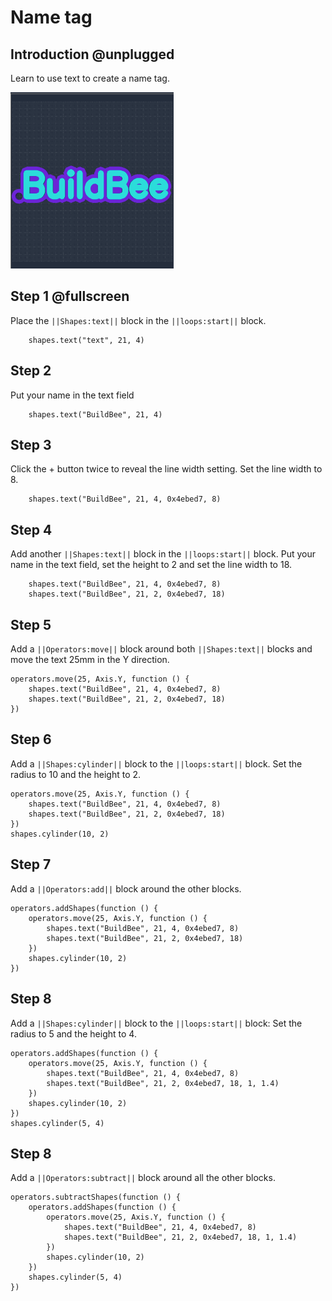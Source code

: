 # Name tag

## Introduction @unplugged

Learn to use text to create a name tag.

![Make a name tag](/docs/static/examples/name-tag/project-image.png)

## Step 1 @fullscreen

Place the ``||Shapes:text||`` block in the ``||loops:start||`` block.

```blocks
    shapes.text("text", 21, 4)
```

## Step 2

Put your name in the text field

```blocks
    shapes.text("BuildBee", 21, 4)
```


## Step 3

Click the + button twice to reveal the line width setting. Set the line width to 8.
```blocks
    shapes.text("BuildBee", 21, 4, 0x4ebed7, 8)
```

## Step 4
Add another ``||Shapes:text||`` block in the ``||loops:start||`` block. Put your name in the text field, set the height to 2 and set the line width to 18.

```blocks
    shapes.text("BuildBee", 21, 4, 0x4ebed7, 8)
    shapes.text("BuildBee", 21, 2, 0x4ebed7, 18)
```

## Step 5
Add a ``||Operators:move||`` block around both ``||Shapes:text||`` blocks and move the text 25mm in the Y direction. 
```blocks
operators.move(25, Axis.Y, function () {
    shapes.text("BuildBee", 21, 4, 0x4ebed7, 8)
    shapes.text("BuildBee", 21, 2, 0x4ebed7, 18)
})
```

## Step 6
Add a ``||Shapes:cylinder||`` block to the ``||loops:start||`` block. Set the radius to 10 and the height to 2.
```blocks
operators.move(25, Axis.Y, function () {
    shapes.text("BuildBee", 21, 4, 0x4ebed7, 8)
    shapes.text("BuildBee", 21, 2, 0x4ebed7, 18)
})
shapes.cylinder(10, 2)
```

## Step 7
Add a ``||Operators:add||`` block around the other blocks.
```blocks
operators.addShapes(function () {
    operators.move(25, Axis.Y, function () {
        shapes.text("BuildBee", 21, 4, 0x4ebed7, 8)
        shapes.text("BuildBee", 21, 2, 0x4ebed7, 18)
    })
    shapes.cylinder(10, 2)
})
```

## Step 8
Add a ``||Shapes:cylinder||`` block to the ``||loops:start||`` block: Set the radius to 5 and the height to 4.
```blocks
operators.addShapes(function () {
    operators.move(25, Axis.Y, function () {
        shapes.text("BuildBee", 21, 4, 0x4ebed7, 8)
        shapes.text("BuildBee", 21, 2, 0x4ebed7, 18, 1, 1.4)
    })
    shapes.cylinder(10, 2)
})
shapes.cylinder(5, 4)
```


## Step 8
Add a ``||Operators:subtract||`` block around all the other blocks.
```blocks
operators.subtractShapes(function () {
    operators.addShapes(function () {
        operators.move(25, Axis.Y, function () {
            shapes.text("BuildBee", 21, 4, 0x4ebed7, 8)
            shapes.text("BuildBee", 21, 2, 0x4ebed7, 18, 1, 1.4)
        })
        shapes.cylinder(10, 2)
    })
    shapes.cylinder(5, 4)
})
```
